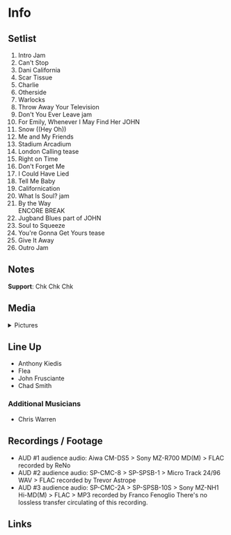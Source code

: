 # Info

## Setlist

1. Intro Jam
2. Can't Stop
3. Dani California
4. Scar Tissue
5. Charlie
6. Otherside
7. Warlocks
8. Throw Away Your Television
9. Don't You Ever Leave jam
10. For Emily, Whenever I May Find Her JOHN
11. Snow ((Hey Oh))
12. Me and My Friends
13. Stadium Arcadium
14. London Calling tease
15. Right on Time
16. Don't Forget Me
17. I Could Have Lied
18. Tell Me Baby
19. Californication
20. What Is Soul? jam
21. By the Way
<br> ENCORE BREAK
22. Jugband Blues part of JOHN
23. Soul to Squeeze
24. You're Gonna Get Yours tease
25. Give It Away
26. Outro Jam

## Notes

**Support**: Chk Chk Chk

## Media 

<details>
  <summary>Pictures</summary>
  <!--<img alt="Setlist" title="Setlist" src="_.jpg" height="200" />
  <img alt="Flyer" title="Flyer" src="_.jpg" height="200" />
  <img alt="Clipper" title="Clipper" src="_.jpg" height="200" />
  <img alt="Ticket" title="Ticket" src="_.jpg" height="200" />
  -->
</details>

## Line Up

* Anthony Kiedis
* Flea
* John Frusciante
* Chad Smith

### Additional Musicians

* Chris Warren

## Recordings / Footage

* AUD #1 audience audio: Aiwa CM-DS5 > Sony MZ-R700 MD(M) > FLAC recorded by ReNo
* AUD #2 audience audio: SP-CMC-8 > SP-SPSB-1 > Micro Track 24/96 WAV > FLAC recorded by Trevor Astrope  
* AUD #3 audience audio: SP-CMC-2A > SP-SPSB-10S > Sony MZ-NH1 Hi-MD(M) > FLAC > MP3 recorded by Franco Fenoglio There's no lossless transfer circulating of this recording.

## Links
